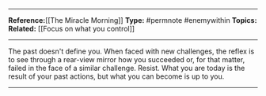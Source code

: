 ----

**Reference:**[[The Miracle Morning]]
**Type:** #permnote #enemywithin
**Topics:** 
**Related:** [[Focus on what you control]]

----
The past doesn't define you. When faced with new challenges, the reflex is to see through a rear-view mirror how you succeeded or, for that matter, failed in the face of a similar challenge. Resist. What you are today is the result of your past actions, but what you can become is up to you.

----
